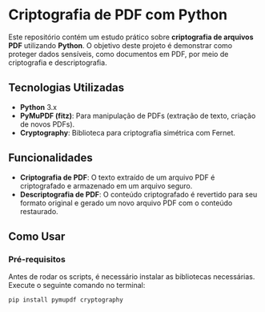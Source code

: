 # Criptografia de PDF com Python

Este repositório contém um estudo prático sobre **criptografia de arquivos PDF** utilizando **Python**. O objetivo deste projeto é demonstrar como proteger dados sensíveis, como documentos em PDF, por meio de criptografia e descriptografia.

## Tecnologias Utilizadas

- **Python** 3.x
- **PyMuPDF (fitz)**: Para manipulação de PDFs (extração de texto, criação de novos PDFs).
- **Cryptography**: Biblioteca para criptografia simétrica com Fernet.

## Funcionalidades

- **Criptografia de PDF**: O texto extraído de um arquivo PDF é criptografado e armazenado em um arquivo seguro.
- **Descriptografia de PDF**: O conteúdo criptografado é revertido para seu formato original e gerado um novo arquivo PDF com o conteúdo restaurado.

## Como Usar

### Pré-requisitos

Antes de rodar os scripts, é necessário instalar as bibliotecas necessárias. Execute o seguinte comando no terminal:

```bash
pip install pymupdf cryptography
